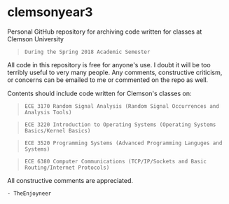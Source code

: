# clemsonyear3
Personal GitHub repository for archiving code written for classes at Clemson University
  > `During the Spring 2018 Academic Semester`

All code in this repository is free for anyone's use. I doubt it will be too terribly useful to very many people.
Any comments, constructive criticism, or concerns can be emailed to me or commented on the repo as well.

Contents should include code written for Clemson's classes on:
  > `ECE 3170 Random Signal Analysis (Random Signal Occurrences and Analysis Tools)`
  
  > `ECE 3220 Introduction to Operating Systems (Operating Systems Basics/Kernel Basics)`
  
  > `ECE 3520 Programming Systems (Advanced Programming Languges and Systems)`
  
  > `ECE 6380 Computer Communications (TCP/IP/Sockets and Basic Routing/Internet Protocols)`
  
  All constructive comments are appreciated.
  
    - TheEnjoyneer
